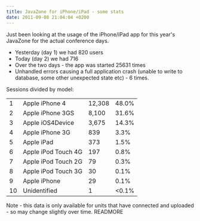 ```yaml
---
title: JavaZone for iPhone/iPad - some stats
date: 2011-09-08 21:04:04 +0200
---
```


Just been looking at the usage of the iPhone/iPad app for this year's JavaZone for the actual conference days.

* Yesterday (day 1) we had 820 users
* Today (day 2) we had 716
* Over the two days - the app was started 25631 times
* Unhandled errors causing a full application crash (unable to write to database, some other unexpected state etc) - 6 times.

Sessions divided by model:

<table class="table table-striped">
<tr><td>1</td><td>Apple iPhone 4</td><td>12,308</td><td>48.0%</td></tr>
<tr><td>2</td><td>Apple iPhone 3GS</td><td>8,100</td><td>31.6%</td></tr>
<tr><td>3</td><td>Apple iOS4Device</td><td>3,675</td><td>14.3%</td></tr>
<tr><td>4</td><td>Apple iPhone 3G</td><td>839</td><td>3.3%</td></tr>
<tr><td>5</td><td>Apple iPad</td><td>373</td><td>1.5%</td></tr>
<tr><td>6</td><td>Apple iPod Touch 4G</td><td>197</td><td>0.8%</td></tr>
<tr><td>7</td><td>Apple iPod Touch 2G</td><td>79</td><td>0.3%</td></tr>
<tr><td>8</td><td>Apple iPod Touch 3G</td><td>30</td><td>0.1%</td></tr>
<tr><td>9</td><td>Apple iPhone</td><td>29</td><td>0.1%</td></tr>
<tr><td>10</td><td>Unidentified</td><td>1</td><td>&lt;0.1%</td></tr>
</table>

Note - this data is only available for units that have connected and uploaded - so may change slightly over time.
READMORE

